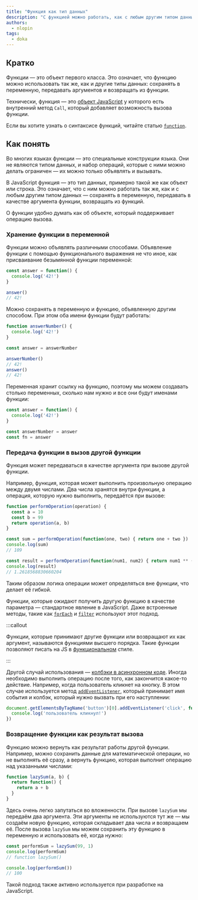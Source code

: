 ```yaml
---
title: "Функция как тип данных"
description: "С функцией можно работать, как с любым другим типом данных: сохранять в переменную, передавать, возвращать из функции"
authors:
  - nlopin
tags:
  - doka
---
```


## Кратко

Функции — это объект первого класса. Это означает, что функцию можно использовать так же, как и другие типы данных: сохранять в переменную, передавать аргументов и возвращать из функции.

Технически, функция — это [объект JavaScript](/js/object) у которого есть внутренний метод `Call`, который добавляет возможность вызова функции.

Если вы хотите узнать о синтаксисе функций, читайте статью [`function`](/js/function).

## Как понять

Во многих языках функции — это специальные конструкции языка. Они не являются типом данных, и набор операций, которые с ними можно делать ограничен — их можно только объявлять и вызывать.

В JavaScript функция — это тип данных, примерно такой же как объект или строка. Это означает, что с ним можно работать так же, как и с любым другим типом данных — сохранять в переменную, передавать в качестве аргумента функции, возвращать из функций.

О функции удобно думать как об объекте, который поддерживает операцию вызова.

### Хранение функции в переменной

Функции можно объявлять различными способами. Объявление функции с помощью функционального выражения не что иное, как присваивание безымянной функции переменной:

```js
const answer = function() {
  console.log('42!')
}

answer()
// 42!
```

Можно сохранять в переменную и функцию, объявленную другим способом. При этом оба имени функции будут работать:

```js
function answerNumber() {
  console.log('42!')
}

const answer = answerNumber

answerNumber()
// 42!
answer()
// 42!
```

Переменная хранит ссылку на функцию, поэтому мы можем создавать столько переменных, сколько нам нужно и все они будут именами функции:

```js
const answer = function() {
  console.log('42!')
}

const answerNumber = answer
const fn = answer
```

### Передача функции в вызов другой функции

Функция может передаваться в качестве аргумента при вызове другой функции.

Например, функция, которая может выполнить произвольную операцию между двумя числами. Два числа хранятся внутри функции, а операция, которую нужно выполнить, передаётся при вызове:

```js
function performOperation(operation) {
  const a = 10
  const b = 99
  return operation(a, b)
}

const sum = performOperation(function(one, two) { return one + two })
console.log(sum)
// 109

const result = performOperation(function(num1, num2) { return num1 ** (num1 / num2)})
console.log(result)
// 1.2618568830660204
```

Таким образом логика операции может определяться вне функции, что делает её гибкой.

Функции, которые ожидают получить другую функцию в качестве параметра — стандартное явление в JavaScript. Даже встроенные методы, такие как [`forEach`](/js/array-foreach) и [`filter`](/js/array-filter) используют этот подход.

:::callout 

Функции, которые принимают другие функции или возвращают их как аргумент, называются функциями высшего порядка. Такие функции позволяют писать на JS в [функциональном](/js/fp/) стиле.

:::

Другой случай использования — [колбэки в асинхронном коде](/js/async-in-js/#kolbeki). Иногда необходимо выполнить операцию после того, как закончится какое-то действие. Например, когда пользователь кликнет на кнопку. В этом случае используется метод [`addEventListener`](/js/element-addeventlistener), который принимает имя события и колбэк, который нужно вызвать при его наступлении:

```js
document.getElementsByTagName('button')[0].addEventListener('click', function() {
  console.log('пользователь кликнул!')
})
```

### Возвращение функции как результат вызова

Функцию можно вернуть как результат работы другой функции. Например, можно сохранить данные для математической операции, но не выполнять её сразу, а вернуть функцию, которая выполнит операцию над указанными числами:

```js
function lazySum(a, b) {
  return function() {
    return a + b
  }
}
```

Здесь очень легко запутаться во вложенности. При вызове `lazySum` мы передаём два аргумента. Эти аргументы не используются тут же — мы создаём новую функцию, которая складывает два числа и возвращаем её. После вызова `lazySum` мы можем сохранить эту функцию в переменную и использовать её, когда нужно:

```js
const performSum = lazySum(99, 1)
console.log(performSum)
// function lazySum()

console.log(performSum())
// 100
```

Такой подход также активно используется при разработке на JavaScript.
